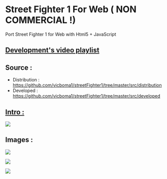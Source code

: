 # Street Fighter 1 For Web ( NON COMMERCIAL !)
Port Street Fighter 1 for Web with Html5 + JavaScript

## [Development's video playlist](https://www.youtube.com/playlist?list=PLNph7ndeSqE_UnmP9yFprGpAzudlRTg3r) 

## Source : 
* Distribution : https://github.com/vicboma1/streetFighter1/tree/master/src/distribution
* Developed : https://github.com/vicboma1/streetFighter1/tree/master/src/developed

## [Intro :](https://www.youtube.com/watch?v=0Q1pxyNuRmc&list=PLNph7ndeSqE_UnmP9yFprGpAzudlRTg3r&index=1)

[![](https://github.com/vicboma1/streetFighter1/blob/master/gif/intro.gif)](https://www.youtube.com/watch?v=0Q1pxyNuRmc&list=PLNph7ndeSqE_UnmP9yFprGpAzudlRTg3r&index=1)

## Images :

![](https://github.com/vicboma1/streetFighter1/blob/master/images/Screen%20Shot%202016-02-21%20at%2018.34.11.png)

![](https://github.com/vicboma1/streetFighter1/blob/master/images/Screen%20Shot%202016-02-21%20at%2001.50.11.png)

![](https://github.com/vicboma1/streetFighter1/blob/master/images/Screen%20Shot%202016-02-21%20at%2012.14.17.png)

